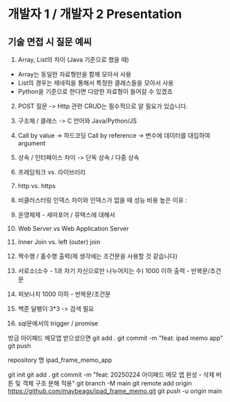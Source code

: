# 개발자 1 / 개발자 2 Presentation

## 기술 면접 시 질문 예씨
1. Array, List의 차이 (Java 기준으로 했을 때)
- Array는 동일한 자료형만을 함께 모아서 사용
- List의 경우는 제네릭을 통해서 특정한 클래스들을 모아서 사용
- Python을 기준으로 한다면 다양한 자료형이 들어갈 수 있겠죠

2. POST 질문 -> Http 관련 CRUD는 필수적으로 알 필요가 있습니다.

3. 구조체 / 클래스 -> C 언어와 Java/Python/JS

4. Call by value -> 하드코딩 Call by reference -> 변수에 데이터를 대입하여 argument

5. 상속 / 인터페이스 차이 -> 단독 상속 / 다중 상속

6. 프레임워크 vs. 라이브러리

7. http vs. https

8. 비클러스터링 인덱스 차이와 인덱스가 없을 때 성능 비용 높은 이유 :

9. 운영체제 - 세마포어 / 뮤텍스에 대해서

10. Web Server vs Web Application Server

11. Inner Join vs. left (outer) join

12. 짝수행 / 홀수행 출력(제 생각에는 조건문을 사용할 것 같습니다)

13. 서로소(소수 - 1과 자기 자신으로만 나누어지는 수) 1000 이하 출력 - 반복문/조건문

14. 피보나치 1000 이하 - 반복문/조건문

15. 백준 달팽이 3*3 -> 검색 필요

16. sql문에서의 trigger / promise


방금 아이패드 메모앱 받으셨으면
git add .
git commit -m "feat: ipad memo app"
git push

repository 명 ipad_frame_memo_app

git init
git add .
git commit -m "feat: 20250224 아이패드 메모 앱 완성 - 삭제 버튼 및 객체 구조 분해 적용"
git branch -M main
git remote add origin https://github.com/maybeags/ipad_frame_memo.git
git push -u origin main
